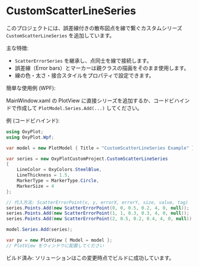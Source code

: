 # CustomScatterLineSeries

このプロジェクトには、誤差線付きの散布図点を線で繋ぐカスタムシリーズ `CustomScatterLineSeries` を追加しています。

主な特徴:
- `ScatterErrorSeries` を継承し、点同士を線で接続します。
- 誤差線（Error bars）とマーカーは親クラスの描画をそのまま使用します。
- 線の色・太さ・接合スタイルをプロパティで設定できます。

簡単な使用例 (WPF):

MainWindow.xaml の PlotView に直接シリーズを追加するか、コードビハインドで作成して `PlotModel.Series.Add(...)` してください。

例 (コードビハインド):

```csharp
using OxyPlot;
using OxyPlot.Wpf;

var model = new PlotModel { Title = "CustomScatterLineSeries Example" };

var series = new OxyPlotCustomProject.CustomScatterLineSeries
{
    LineColor = OxyColors.SteelBlue,
    LineThickness = 1.5,
    MarkerType = MarkerType.Circle,
    MarkerSize = 4
};

// 代入方法: ScatterErrorPoint(x, y, errorX, errorY, size, value, tag)
series.Points.Add(new ScatterErrorPoint(0, 0, 0.5, 0.2, 4, 0, null));
series.Points.Add(new ScatterErrorPoint(1, 1, 0.3, 0.3, 4, 0, null));
series.Points.Add(new ScatterErrorPoint(2, 0.5, 0.2, 0.4, 4, 0, null));

model.Series.Add(series);

var pv = new PlotView { Model = model };
// PlotView をウィンドウに配置してください
```

ビルド済み: ソリューションはこの変更時点でビルドに成功しています。
